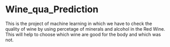 # Wine_qua_Prediction
This is the project of machine learning in which we have to check the quality of wine by using  percetage of minerals and alcohol in the Red Wine. This will help to choose which wine are good for the body and which was not.
